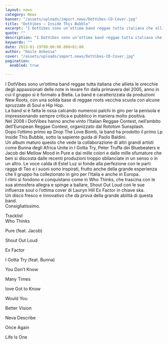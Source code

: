 ```yaml
---
layout: news
category: News
banner: "/assets/uploads/import.news/DotVibes-CD-Cover.jpg"
title: "DotVibes – Inside This Bubble"
excerpt: "I DotVibes sono un’ottima band reggae tutta italiana che allieta le orecchie degli appassionati delle note in levare fin dalla primavera del 2005, anno in cui il gruppo si è formato a Biella. La band è caratterizzata da produzioni New Roots, con una solida base di reggae roots vecchia scuola con alcune spruzzate di Soul [&hellip"
quote: ""
description: "I DotVibes sono un’ottima band reggae tutta italiana che allieta le orecchie degli appassionati delle note in levare fin dalla primavera del 2005, anno in cui il gruppo si è formato a Biella. La band è caratterizzata da produzioni New Roots, con una solida base di reggae roots vecchia scuola con alcune spruzzate di Soul [&hellip"
keywords: ""
date: 2013-01-19T00:00:00.000+01:00
author: "Haile Anbessa"
cover: "/assets/uploads/import.news/DotVibes-CD-Cover.jpg"
pagination:
  enabled: true

---
```


I DotVibes sono un’ottima band reggae tutta italiana che allieta le orecchie degli appassionati delle note in levare fin dalla primavera del 2005, anno in cui il gruppo si è formato a Biella. La band è caratterizzata da produzioni New Roots, con una solida base di reggae roots vecchia scuola con alcune spruzzate di Soul e Hip Hop.  
La band si è fatta le ossa calcando numerosi palchi in giro per la penisola e impressionando sempre critica e pubblico in maniera molto positiva.  
Nel 2008 i DotVibes hanno anche vinto l’Italian Reggae Contest, nell’ambito dell’European Reggae Contest, organizzato dal Rototom Sunsplash.  
Dopo l’ottimo primo ep Drop The Love Bomb, la band ha prodotto il primo Lp Inside This Bubble, sotto la sapiente guida di Paolo Baldini.  
Un album maturo questo che vede la collaborazione di altri grandi artisti come Bunna degli Africa Unite in I Gotta Try, Peter Truffa dei Bluebeaters e Jacob dei Mellow Mood in Pure e dai mille colori e dalle mille sfumature che ben si discosta dalle recenti produzioni troppo sbilanciate in un senso o in un altro. Le voce calda di Estel Luz si fonde alla perfezione con le parti ragga di Teo e i suoni sono inspirati, frutto anche della grande esperienza che il gruppo ha collezionato in giro per l’Italia e anche in Europa.  
I ritmi si fondono e conquistano come in Who Thinks, che trascina con le sua atmosfera allegra e spinge a ballare, Shout Out Loud con le sue influenze soul o l’ottima cover di Lauryn Hill Ex Factor in chiave ska.  
Un disco fresco e innovativo che dà prova della grande abilità di questa band.  
Consigliatissimo.

Tracklist  
Who Thinks

Pure (feat. Jacob)

Shout Out Loud

Ex Factor

I Gotta Try (feat. Bunna)

You Don’t Know

Many Times

Iove Got to Know

Would You

Better Vision

Neva Describe

Once Again

Life Is One
